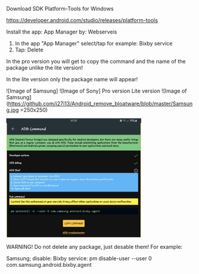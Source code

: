 Download SDK Platform-Tools for Windows

https://developer.android.com/studio/releases/platform-tools

Install the app:
App Manager
by: Webserveis

1. In the app "App Manager" select/tap for example:
Bixby service
2. Tap:
Delete

In the pro version you will get to copy the command and the name
of the package unlike the lite version!

In the lite version only the package name will appear!

![Image of Samsung] ![Image of Sony]
Pro version         Lite version
![Image of Samsung](https://github.com/i27i13/Android_remove_bloatware/blob/master/Samsung.jpg =250x250)


<img src="https://github.com/i27i13/Android_remove_bloatware/blob/master/Samsung.jpg" data-canonical-src="https://github.com/i27i13/Android_remove_bloatware/blob/master/Samsung.jpg" width="360" height="318" />



WARNING!
Do not delete any package, just desable them!
For example:

Samsung; disable:
Bixby service:
pm disable-user --user 0 com.samsung.android.bixby.agent


